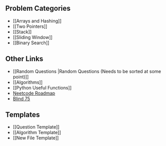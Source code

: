 
## Problem Categories
- [[Arrays and Hashing]]
- [[Two Pointers]]
- [[Stack]]
- [[Sliding Window]]
- [[Binary Search]]



## Other Links
- [[Random Questions |Random Questions (Needs to be sorted at some point)]]
- [[Algorithms]]
- [[Python Useful Functions]]
- [Neetcode Roadmap](https://neetcode.io/roadmap)
- [Blind 75](https://www.techinterviewhandbook.org/best-practice-questions/)



## Templates
- [[Question Template]]
- [[Algorithm Template]]
- [[New File Template]]

